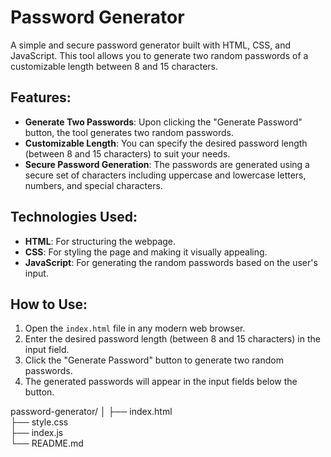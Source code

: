 # Password Generator

A simple and secure password generator built with HTML, CSS, and JavaScript. This tool allows you to generate two random passwords of a customizable length between 8 and 15 characters.

## Features:
- **Generate Two Passwords**: Upon clicking the "Generate Password" button, the tool generates two random passwords.
- **Customizable Length**: You can specify the desired password length (between 8 and 15 characters) to suit your needs.
- **Secure Password Generation**: The passwords are generated using a secure set of characters including uppercase and lowercase letters, numbers, and special characters.


## Technologies Used:
- **HTML**: For structuring the webpage.
- **CSS**: For styling the page and making it visually appealing.
- **JavaScript**: For generating the random passwords based on the user's input.

## How to Use:
1. Open the `index.html` file in any modern web browser.
2. Enter the desired password length (between 8 and 15 characters) in the input field.
3. Click the "Generate Password" button to generate two random passwords.
4. The generated passwords will appear in the input fields below the button.


password-generator/
│
├── index.html         
├── style.css          
├── index.js           
└── README.md 
